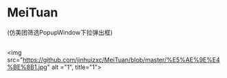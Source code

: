 # MeiTuan
(仿美团筛选PopupWindow下拉弹出框)
##
<img src="https://github.com/jinhuizxc/MeiTuan/blob/master/%E5%AE%9E%E4%BE%8B1.jpg" alt ="1", title="1">
